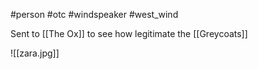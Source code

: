 #person #otc #windspeaker #west_wind

Sent to [[The Ox]] to see how legitimate the [[Greycoats]] 

![[zara.jpg]]